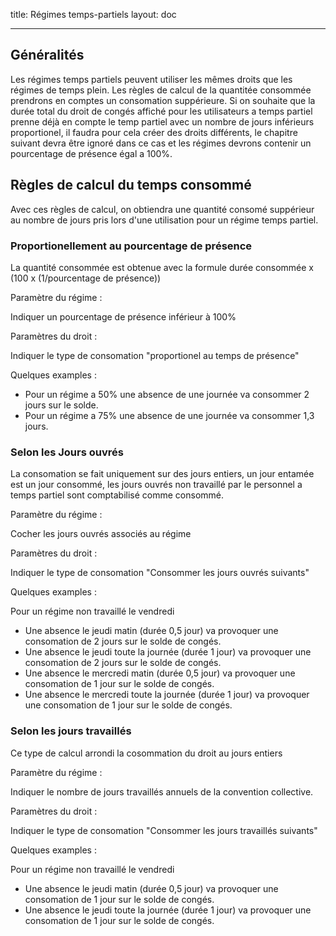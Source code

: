 title: Régimes temps-partiels
layout: doc

---


## Généralités

Les régimes temps partiels peuvent utiliser les mêmes droits que les régimes de temps plein. Les
règles de calcul de la quantitée consommée prendrons en comptes un consomation suppérieure. Si on souhaite
que la durée total du droit de congés affiché pour les utilisateurs a temps partiel prenne déjà en compte
le temp partiel avec un nombre de jours inférieurs proportionel, il faudra pour cela créer des droits
différents, le chapitre suivant devra être ignoré dans ce cas et les régimes devrons contenir un
pourcentage de présence égal a 100%.

## Règles de calcul du temps consommé

Avec ces règles de calcul, on obtiendra une quantité consomé suppérieur au nombre de jours pris lors
d'une utilisation pour un régime temps partiel.

### Proportionellement au pourcentage de présence

La quantité consommée est obtenue avec la formule
durée consommée x (100 x (1/pourcentage de présence))


Paramètre du régime :

Indiquer un pourcentage de présence inférieur à 100%

Paramètres du droit :

Indiquer le type de consomation "proportionel au temps de présence"

Quelques examples :

* Pour un régime a 50% une absence de une journée va consommer 2 jours sur le solde.
* Pour un régime a 75% une absence de une journée va consommer 1,3 jours.


### Selon les Jours ouvrés

La consomation se fait uniquement sur des jours entiers, un jour entamée est un jour consommé, les
jours ouvrés non travaillé par le personnel a temps partiel sont comptabilisé comme consommé.

Paramètre du régime :

Cocher les jours ouvrés associés au régime

Paramètres du droit :

Indiquer le type de consomation "Consommer les jours ouvrés suivants"

Quelques examples :

Pour un régime non travaillé le vendredi

* Une absence le jeudi matin (durée 0,5 jour) va provoquer une consomation de 2 jours sur le solde de congés.
* Une absence le jeudi toute la journée (durée 1 jour) va provoquer une consomation de 2 jours sur le solde de congés.
* Une absence le mercredi matin (durée 0,5 jour) va provoquer une consomation de 1 jour sur le solde de congés.
* Une absence le mercredi toute la journée (durée 1 jour) va provoquer une consomation de 1 jour sur le solde de congés.


### Selon les jours travaillés

Ce type de calcul arrondi la cosommation du droit au jours entiers

Paramètre du régime :

Indiquer le nombre de jours travaillés annuels de la convention collective.

Paramètres du droit :

Indiquer le type de consomation "Consommer les jours travaillés suivants"

Quelques examples :

Pour un régime non travaillé le vendredi

* Une absence le jeudi matin (durée 0,5 jour) va provoquer une consomation de 1 jour sur le solde de congés.
* Une absence le jeudi toute la journée (durée 1 jour) va provoquer une consomation de 1 jour sur le solde de congés.
